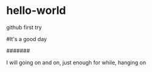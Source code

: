 # hello-world
github first try

#It's a good day

#######

I will going on and on,
just enough for while, hanging on
